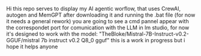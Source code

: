 Hi this repo serves to display my AI agentic worflow, that uses CrewAI, autogen and MemGPT
after downloading it and running the .bat file (for now it needs a general rework) you are going to see a cmd pannel appear with the correspondet port for comunication
with the LLM in lm studio, for now it's designed to work with the model: "TheBloke/Mistral-7B-Instruct-v0.2-GGUF/mistral 7b instruct v0.2 Q8_0 gguf"
this is a work in progress but i hope it helps anyone
